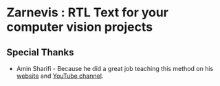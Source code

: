 # Zarnevis : RTL Text for your computer vision projects

## Special Thanks

- Amin Sharifi - Because he did a great job teaching this method on his [website](https://bigm.ir/persian-character-in-opencv/) and [YouTube channel](https://www.youtube.com/watch?v=RPb1X6Cf-ZU).